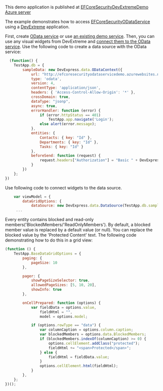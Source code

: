 This demo application is published at [EFCoreSecurityDevExtremeDemo Azure server](http://efcoresecuritydevextremedemoweb.azurewebsites.net/)

The example demonstrates how to access  [EFCoreSecurityODataService](https://github.com/DevExpress/EF-Core-Security/tree/master/EFCoreSecurityDemos/EFCoreSecurityODataService)  using a  [DevExtreme](http://js.devexpress.com/) application.

First, create [OData service](https://github.com/DevExpress/EF-Core-Security/tree/master/EFCoreSecurityDemos/EFCoreSecurityODataService) or use [an existing demo service](http://efcoresecurityodataservicedemo.azurewebsites.net/). Then, you can use any visual widgets from DevExtreme and [connect them to the OData service](https://www.devexpress.com/Support/Center/Question/Details/Q450569). Use the following code to create a data source with the OData service:

```javascript
  (function() {
    TestApp.db = {
        sampleData: new DevExpress.data.ODataContext({
            url: "http://efcoresecurityodataservicedemo.azurewebsites.net/",           
            type: 'odata',
            version: 4,
            contentType: 'application/json',
            headers: { 'Access-Control-Allow-Origin': '*' },
            crossDomain: true,
            dataType: "jsonp",
            async: true,
            errorHandler: function (error) {
                if (error.httpStatus == 401)
                    TestApp.app.navigate('Login');
                else alert(error.message);
            },
            entities: {
                Contacts: { key: "Id" },
                Departments: { key: "Id" },
                Tasks: { key: "Id" }
            },
            beforeSend: function (request) {
                request.headers["Authorization"] = "Basic " + DevExpress.data.base64_encode([TestApp.app.UserName, TestApp.app.Password].join(":"));
            }        
        })
    };
})
```
Use following code to connect widgets to the data source.
```javascript
    var viewModel = {
        dataGridOptions: {
            dataSource: new DevExpress.data.DataSource(TestApp.db.sampleData.Contacts),
     ...
```

Every entity contains blocked and read-only members('BlockedMembers/'ReadOnlyMembers'). By default, a blocked member value is replaced by a default value (or null). You can replace the blocked value by the 'Protected Content' text. The following code demonstrating how to do this in a grid view:
```javascript
(function () {
    TestApp.BaseDataGridOptions = {
        paging: {
            pageSize: 10
        },

        pager: {
            showPageSizeSelector: true,
            allowedPageSizes: [5, 10, 20],
            showInfo: true
        },

        onCellPrepared: function (options) {
            var fieldData = options.value,
                fieldHtml = "",
                model = options.model;

            if (options.rowType == "data") {
                var columnCaption = options.column.caption;
                var blockedMembers = options.data.BlockedMembers;
                if (blockedMembers.indexOf(columnCaption) >= 0) {
                    options.cellElement.addClass("protected");
                    fieldHtml += "<span>Protected</span>";
                } else {
                    fieldHtml = fieldData.value;
                }
                options.cellElement.html(fieldHtml);
            }
        },
    };
})();
```
